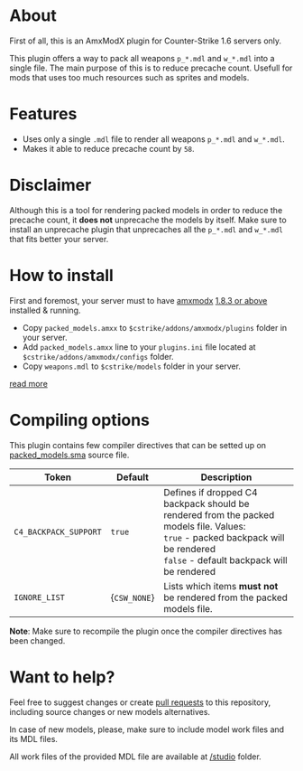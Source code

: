 # About

First of all, this is an AmxModX plugin for Counter-Strike 1.6 servers only.

This plugin offers a way to pack all weapons `p_*.mdl` and `w_*.mdl` into a single file. The main purpose of this is to reduce precache count. Usefull for mods that uses too much resources such as sprites and models.

# Features

* Uses only a single `.mdl` file to render all weapons `p_*.mdl` and `w_*.mdl`.
* Makes it able to reduce precache count by `58`.

# Disclaimer

Although this is a tool for rendering packed models in order to reduce the precache count, it **does not** unprecache the models by itself. Make sure to install an unprecache plugin that unprecaches all the `p_*.mdl` and `w_*.mdl` that fits better your server.

# How to install

First and foremost, your server must to have [amxmodx](https://wiki.alliedmods.net/Category:Documentation_(AMX_Mod_X)#Installation) [1.8.3 or above](https://www.amxmodx.org/downloads-new.php?branch=1.9-dev&all=1) installed & running.

* Copy `packed_models.amxx` to `$cstrike/addons/amxmodx/plugins` folder in your server.
* Add `packed_models.amxx` line to your `plugins.ini` file located at `$cstrike/addons/amxmodx/configs` folder.
* Copy `weapons.mdl` to `$cstrike/models` folder in your server.

[read more](https://wiki.alliedmods.net/Configuring_AMX_Mod_X#Plugins)

# Compiling options

This plugin contains few compiler directives that can be setted up on [packed_models.sma](https://github.com/AdamRichard21st/PackedModels/tree/master/cstrike/addons/amxmodx/sources/packed_models.sma) source file.

Token                       | Default       | Description
----------------------------|---------------|------------
`C4_BACKPACK_SUPPORT`       | `true`        | Defines if dropped C4 backpack should be rendered from the packed models file. Values:<br>`true` - packed backpack will be rendered<br>`false` - default backpack will be rendered
`IGNORE_LIST`               | {`CSW_NONE`}  | Lists which items **must not** be rendered from the packed models file.


**Note**: Make sure to recompile the plugin once the compiler directives has been changed.

# Want to help?

Feel free to suggest changes or create [pull requests](https://help.github.com/en/articles/about-pull-requests) to this repository, including source changes or new models alternatives.

In case of new models, please, make sure to include model work files and its MDL files.

All work files of the provided MDL file are available at [/studio](https://github.com/AdamRichard21st/PackedModels/tree/master/studio) folder.